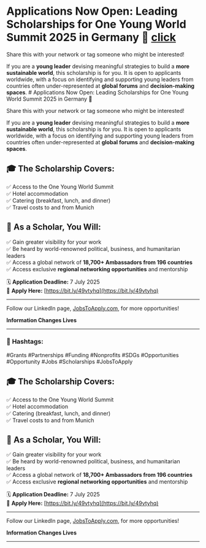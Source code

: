 # Applications Now Open: Leading Scholarships for One Young World Summit 2025 in Germany 🎉  [click](https://www.oneyoungworld.com/scholarships/leading-scholarship-2025)


Share this with your network or tag someone who might be interested!  

If you are a **young leader** devising meaningful strategies to build a **more sustainable world**, this scholarship is for you. It is open to applicants worldwide, with a focus on identifying and supporting young leaders from countries often under-represented at **global forums** and **decision-making spaces**.  # Applications Now Open: Leading Scholarships for One Young World Summit 2025 in Germany 🎉  

Share this with your network or tag someone who might be interested!  

If you are a **young leader** devising meaningful strategies to build a **more sustainable world**, this scholarship is for you. It is open to applicants worldwide, with a focus on identifying and supporting young leaders from countries often under-represented at **global forums** and **decision-making spaces**.  

## 🎓 **The Scholarship Covers:**  
✅ Access to the One Young World Summit  
✅ Hotel accommodation  
✅ Catering (breakfast, lunch, and dinner)  
✅ Travel costs to and from Munich  

## 🌟 **As a Scholar, You Will:**  
✅ Gain greater visibility for your work  
✅ Be heard by world-renowned political, business, and humanitarian leaders  
✅ Access a global network of **18,700+ Ambassadors from 196 countries**  
✅ Access exclusive **regional networking opportunities** and mentorship  

🗓 **Application Deadline:** 7 July 2025  
🔗 **Apply Here:** [https://bit.ly/49vtyhq](https://bit.ly/49vtyhq)  

---  

Follow our LinkedIn page, [JobsToApply.com](https://linkedin.com), for more opportunities!  

**Information Changes Lives**  

---  

### 🚀 **Hashtags:**  
#Grants #Partnerships #Funding #Nonprofits #SDGs #Opportunities #Opportunity #Jobs #Scholarships #JobsToApply  


## 🎓 **The Scholarship Covers:**  
✅ Access to the One Young World Summit  
✅ Hotel accommodation  
✅ Catering (breakfast, lunch, and dinner)  
✅ Travel costs to and from Munich  

## 🌟 **As a Scholar, You Will:**  
✅ Gain greater visibility for your work  
✅ Be heard by world-renowned political, business, and humanitarian leaders  
✅ Access a global network of **18,700+ Ambassadors from 196 countries**  
✅ Access exclusive **regional networking opportunities** and mentorship  

🗓 **Application Deadline:** 7 July 2025  
🔗 **Apply Here:** [https://bit.ly/49vtyhq](https://bit.ly/49vtyhq)  

---  

Follow our LinkedIn page, [JobsToApply.com](https://linkedin.com), for more opportunities!  

**Information Changes Lives**  

---  
